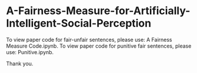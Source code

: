 # A-Fairness-Measure-for-Artificially-Intelligent-Social-Perception

To view paper code for fair-unfair sentences, please use: A Fairness Measure Code.ipynb.
To view paper code for punitive fair sentences, please use: Punitive.ipynb.

Thank you.
